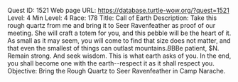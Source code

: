 Quest ID: 1521
Web page URL: https://database.turtle-wow.org/?quest=1521
Level: 4
Min Level: 4
Race: 178
Title: Call of Earth
Description: Take this rough quartz from me and bring it to Seer Ravenfeather as proof of our meeting. She will craft a totem for you, and this pebble will be the heart of it. As small as it may seem, you will come to find that size does not matter, and that even the smallest of things can outlast mountains.$B$BBe patient, $N. Remain strong. And seek wisdom. This is what earth asks of you. In the end, you shall become one with the earth--respect it as it shall respect you.
Objective: Bring the Rough Quartz to Seer Ravenfeather in Camp Narache.
